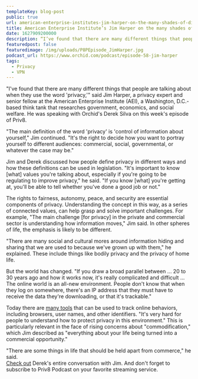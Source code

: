 ```yaml
---
templateKey: blog-post
public: true
url: american-enterprise-institutes-jim-harper-on-the-many-shades-of-digital-privacy
title: American Enterprise Institute’s Jim Harper on the many shades of digital privacy
date: 1627909200000
description: “I’ve found that there are many different things that people are talking about when they use the word ‘privacy,’” said Jim Harper, a privacy expert and senior fellow at the American Enterprise Institute (AEI).
featuredpost: false
featuredimage: /img/uploads/P8PEpisode_JimHarper.jpg
podcast_url: https://www.orchid.com/podcast/episode-58-jim-harper
tags:
  - Privacy
  - VPN
---
```

"I've found that there are many different things that people are talking about when they use the word 'privacy,'" said Jim Harper, a privacy expert and senior fellow at the American Enterprise Institute (AEI), a Washington, D.C.-based think tank that researches government, economics, and social welfare. He was speaking with Orchid's Derek Silva on this week's episode of Priv8.

"The main definition of the word 'privacy' is 'control of information about yourself," Jim continued. "It's the right to decide how you want to portray yourself to different audiences: commercial, social, governmental, or whatever the case may be."

Jim and Derek discussed how people define privacy in different ways and how these definitions can be used in legislation. "It's important to know [what] values you're talking about, especially if you're going to be regulating to improve privacy," he said. "If you know [what] you're getting at, you'll be able to tell whether you've done a good job or not."

The rights to fairness, autonomy, peace, and security are essential components of privacy. Understanding the concept in this way, as a series of connected values, can help grasp and solve important challenges. For example, "The main challenge [for privacy] in the private and commercial sector is understanding how information moves," Jim said. In other spheres of life, the emphasis is likely to be different.

"There are many social and cultural mores around information hiding and sharing that we are used to because we've grown up with them," he explained. These include things like bodily privacy and the privacy of home life.

But the world has changed. "If you draw a broad parallel between ... 20 to 30 years ago and how it works now, it's really complicated and difficult ... The online world is an all-new environment. People don't know that when they log on somewhere, there's an IP address that they must have to receive the data they're downloading, or that it's trackable."

Today there are [many tools](https://blog.orchid.com/tracking-pixels-explained/) that can be used to track online behaviors, including browsers, user names, and other identifiers. "It's very hard for people to understand how to protect privacy in this environment." This is particularly relevant in the face of rising concerns about "commodification," which Jim described as "everything about your life being turned into a commercial opportunity."

"There are some things in life that should be held apart from commerce," he said.\
[Check out](https://www.orchid.com/podcast/) Derek's entire conversation with Jim. And don't forget to subscribe to Priv8 Podcast on your favorite streaming service.